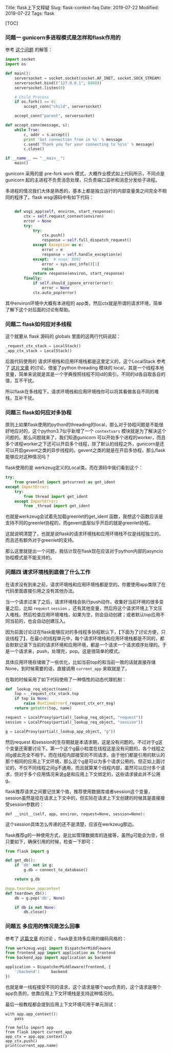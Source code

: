 Title: flask上下文释疑
Slug: flask-context-faq
Date: 2019-07-22
Modified: 2019-07-22
Tags: flask

[TOC]

### 问题一 gunicorn多进程模式是怎样和flask作用的

参考 [这个问题](https://stackoverflow.com/questions/670891/is-there-a-way-for-multiple-processes-to-share-a-listening-socket#) 的解答：

```python
import socket
import os

def main():
    serversocket = socket.socket(socket.AF_INET, socket.SOCK_STREAM)
    serversocket.bind(("127.0.0.1", 8888))
    serversocket.listen(0)

    # Child Process
    if os.fork() == 0:
        accept_conn("child", serversocket)

    accept_conn("parent", serversocket)

def accept_conn(message, s):
    while True:
        c, addr = s.accept()
        print 'Got connection from in %s' % message
        c.send('Thank you for your connecting to %s\n' % message)
        c.close()

if __name__ == "__main__":
    main()
```

gunicorn 采用的是 pre-fork work 模式，大概作业模式如上代码所示，不同点是 gunicorn 起的主进程不负责消息处理，只负责端口监听和消息分发给子进程。

多进程的情况我们大体是熟悉的，基本上都是独立运行的内部变量类之间完全不相同的程序了。flask wsgi源码中有如下代码：

```python

    def wsgi_app(self, environ, start_response):
        ctx = self.request_context(environ)
        error = None
        try:
            try:
                ctx.push()
                response = self.full_dispatch_request()
            except Exception as e:
                error = e
                response = self.handle_exception(e)
            except:  # noqa: B001
                error = sys.exc_info()[1]
                raise
            return response(environ, start_response)
        finally:
            if self.should_ignore_error(error):
                error = None
            ctx.auto_pop(error)
```

其中environ环境中大概有本进程的 app类，然后ctx就是所谓的请求环境，简单了解下这个对后面的讨论有帮助。



### 问题二 flask如何应对多线程

这个就要从 flask 源码的 globals 里面的这两行代码说起：

```python
_request_ctx_stack = LocalStack()
_app_ctx_stack = LocalStack()
```

后面代码使用的 请求环境栈和应用环境栈都是这里定义的，这个LocalStack 参考了 [这片文章](https://cizixs.com/2017/01/13/flask-insight-context/) 的讨论，借鉴了python threading 模块的 local，其是一个线程本地变量，简单来说就是其是一个字典按照线程不同id的索引，不同的id各自取各自的值，互不干扰。

所以flask在多线程下，请求环境栈和应用环境栈你可以将其看做各自不同的堆栈，互补干扰。

### 问题三 flask如何应对多协程

原则上如果flask使用的python的threading的local，那么对于协程问题是不能很好地应对的，这个python3.7似乎新增了一个 `contextvars` 模块就是为了解决这个问题的。那么问题就来了，我们知道gunicorn 可以开始多个进程的worker，而且多个进程worker之下还可以开启多个线程，除了默认的线程之外，gunicorn是还可以开启gevent之类的异步线程的。gevent之类的就是在开启多协程，那么flask能够应对这种情况吗？

flask使用的是 werkzeug定义的Local类，而在源码中我们看到这个：

```python
try:
    from greenlet import getcurrent as get_ident
except ImportError:
    try:
        from thread import get_ident
    except ImportError:
        from _thread import get_ident
```

也就是werkzeug会试着先加载greenlet的get_ident 函数，我想这个函数应该是支持不同的greenlet协程的，而gevent底层似乎开启的就是greenlet协程。

这就说明清楚了，也就是说flask的请求环境栈和应用环境栈不仅是线程独立的，而且还有额外对于greenlet的支持。

那么这里就提出一个问题，我估计现在flask现在应该对于python内部的asyncio协程模式是不能支持的。

### 问题四 请求环境栈到底做了什么工作

在请求没有到来之前，请求环境栈和应用环境栈都是空的。你要使用app类除了在代码里面直接引用之没有其他办法。

当一个请求过来了之后，请求环境栈会执行push动作，收集好当前环境的很多变量之后，比如 `request`  `session` ，还有其他变量，然后将这个请求环境上下文压入堆栈，然后检查应用环境堆栈，如果为空，则会自动创建；或者默认top应用不同当前的，也会自动创建压入。

因为前面讨论过在flask能够应对的多线程多协程默认下，【下面为了讨论方便，只说线程了】，在最小的线程单元中，每个请求环境栈和应用环境栈都是不同的，都会默默记录下当前的请求环境和应用环境，都是一个请求一个请求顺序处理的。于是一个请求来，push，处理完，pop。这是很简单的模式。

具体应用环境存储做了一些优化，比如当前top的和当前一致的话就直接存储None，到时候需要的话，直接调用 `current_app` 来取就是了。

在取的时候采用了如下代码使用了一种惰性的动态代理机制：

```python
def _lookup_req_object(name):
    top = _request_ctx_stack.top
    if top is None:
        raise RuntimeError(_request_ctx_err_msg)
    return getattr(top, name)

request = LocalProxy(partial(_lookup_req_object, "request"))
session = LocalProxy(partial(_lookup_req_object, "session"))

g = LocalProxy(partial(_lookup_app_object, "g"))
```

然后request 和session的生存期就是本请求期，这是没有问题的。不过对于g这个变量还需要讨论下。第一个这个g最小粒度在线程这是没有问题的，各个线程之间g彼此完全不相干。而在线程内部接受的不同请求，由于他们都是引用的默认的那个相同的应用上下文环境，那么这个g是可以为多个请求公用的。但正如上面讨论的，不仅不同线程之间g不通用，而且就算某个线程内部，虽然可以应付多个请求，但对于多个应用情况来说g是和应用上下文绑定的，这些请求彼此并不公用g。

flask推荐请求之间要记住某个值，推荐使用数据库或者session这个变量，session虽然是挂在请求上下文中的，但实际在请求上下文创建的时候其是直接接受session参数的：

```
def __init__(self, app, environ, request=None, session=None):
```

这个session具体怎么传递的还不是清楚，应该在werkzeug那边。

flask推荐g的一种使用方式，是比如管理数据库的连接等，虽然g可能会为空，但只要如下，确保引用的时候，检查一下即可：

```python
from flask import g

def get_db():
    if 'db' not in g:
        g.db = connect_to_database()

    return g.db

@app.teardown_appcontext
def teardown_db():
    db = g.pop('db', None)

    if db is not None:
        db.close()
```



### 问题五 多应用的情况是怎么回事

参考了 [这篇文章](https://cizixs.com/2017/01/13/flask-insight-context/) 的讨论 ，flask是支持多应用的编码风格的：

```python
from werkzeug.wsgi import DispatcherMiddleware
from frontend_app import application as frontend
from backend_app import application as backend

application = DispatcherMiddleware(frontend, {
    '/backend':     backend
})
```

也就是单一线程接受不同的请求，这个请求是哪个app负责的，这个请求是哪个app负责的，依靠应用上下文环境栈是支持这种情况的。



最后一般教程都会提到应用上下文环境可用于单元测试：

```
with app.app_context():
    pass
```

```
from hello import app
from flask import current_app
app_ctx = app.app_context()
app_ctx.push()
print(current_app.name)
```

